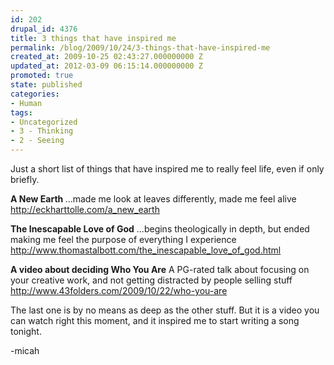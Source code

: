```yaml
---
id: 202
drupal_id: 4376
title: 3 things that have inspired me
permalink: /blog/2009/10/24/3-things-that-have-inspired-me
created_at: 2009-10-25 02:43:27.000000000 Z
updated_at: 2012-03-09 06:15:14.000000000 Z
promoted: true
state: published
categories:
- Human
tags:
- Uncategorized
- 3 - Thinking
- 2 - Seeing
---
```

Just a short list of things that have inspired me to really feel life, even if only briefly.

<strong>A New Earth
</strong>...made me look at leaves differently, made me feel alive
<a href="http://eckharttolle.com/a_new_earth  ">http://eckharttolle.com/a_new_earth</a>

<strong>The Inescapable Love of God</strong>
...begins theologically in depth, but ended making me feel the purpose of everything I experience
<a href="http://www.thomastalbott.com/the_inescapable_love_of_god.html  ">http://www.thomastalbott.com/the_inescapable_love_of_god.html</a>

<strong>A video about deciding Who You Are</strong>
A PG-rated talk about focusing on your creative work, and not getting distracted by people selling stuff
<a href="http://www.43folders.com/2009/10/22/who-you-are">http://www.43folders.com/2009/10/22/who-you-are</a>

The last one is by no means as deep as the other stuff. But it is a video you can watch right this moment, and it inspired me to start writing a song tonight.

-micah
